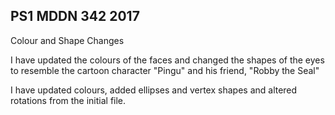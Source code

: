 ## PS1 MDDN 342 2017
Colour and Shape Changes

I have updated the colours of the faces and changed the shapes of the eyes to resemble the cartoon character "Pingu" and his friend, "Robby the Seal"

I have updated colours, added ellipses and vertex shapes and altered rotations from the initial file.
